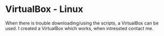 # VirtualBox - Linux

When there is trouble downloading/using the scripts, a VirtualBox can be used. I created a VirtualBox which works, when intressted contact me.
